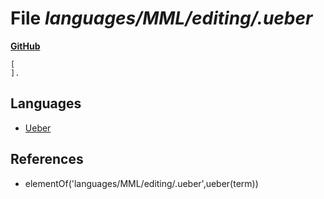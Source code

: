 # File _languages/MML/editing/.ueber_
**[GitHub](https://github.com/softlang/yas/blob/master/languages/MML/editing/.ueber)**
```
[
].

```

## Languages
* [Ueber](../languages/Ueber.md)

## References
* elementOf('languages/MML/editing/.ueber',ueber(term))
